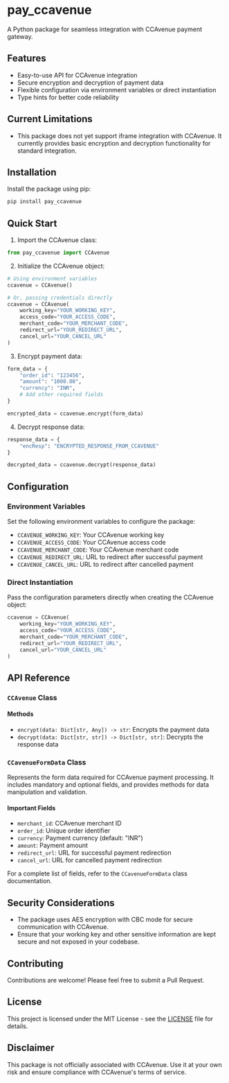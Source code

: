 # pay_ccavenue

A Python package for seamless integration with CCAvenue payment gateway.

## Features

- Easy-to-use API for CCAvenue integration
- Secure encryption and decryption of payment data
- Flexible configuration via environment variables or direct instantiation
- Type hints for better code reliability

## Current Limitations

- This package does not yet support iframe integration with CCAvenue. It currently provides basic encryption and decryption functionality for standard integration.

## Installation

Install the package using pip:

```bash
pip install pay_ccavenue
```

## Quick Start

1. Import the CCAvenue class:

```python
from pay_ccavenue import CCAvenue
```

2. Initialize the CCAvenue object:

```python
# Using environment variables
ccavenue = CCAvenue()

# Or, passing credentials directly
ccavenue = CCAvenue(
    working_key="YOUR_WORKING_KEY",
    access_code="YOUR_ACCESS_CODE",
    merchant_code="YOUR_MERCHANT_CODE",
    redirect_url="YOUR_REDIRECT_URL",
    cancel_url="YOUR_CANCEL_URL"
)
```

3. Encrypt payment data:

```python
form_data = {
    "order_id": "123456",
    "amount": "1000.00",
    "currency": "INR",
    # Add other required fields
}

encrypted_data = ccavenue.encrypt(form_data)
```

4. Decrypt response data:

```python
response_data = {
    "encResp": "ENCRYPTED_RESPONSE_FROM_CCAVENUE"
}

decrypted_data = ccavenue.decrypt(response_data)
```

## Configuration

### Environment Variables

Set the following environment variables to configure the package:

- `CCAVENUE_WORKING_KEY`: Your CCAvenue working key
- `CCAVENUE_ACCESS_CODE`: Your CCAvenue access code
- `CCAVENUE_MERCHANT_CODE`: Your CCAvenue merchant code
- `CCAVENUE_REDIRECT_URL`: URL to redirect after successful payment
- `CCAVENUE_CANCEL_URL`: URL to redirect after cancelled payment

### Direct Instantiation

Pass the configuration parameters directly when creating the CCAvenue object:

```python
ccavenue = CCAvenue(
    working_key="YOUR_WORKING_KEY",
    access_code="YOUR_ACCESS_CODE",
    merchant_code="YOUR_MERCHANT_CODE",
    redirect_url="YOUR_REDIRECT_URL",
    cancel_url="YOUR_CANCEL_URL"
)
```

## API Reference

### `CCAvenue` Class

#### Methods

- `encrypt(data: Dict[str, Any]) -> str`: Encrypts the payment data
- `decrypt(data: Dict[str, str]) -> Dict[str, str]`: Decrypts the response data

### `CCavenueFormData` Class

Represents the form data required for CCAvenue payment processing. It includes mandatory and optional fields, and provides methods for data manipulation and validation.

#### Important Fields

- `merchant_id`: CCAvenue merchant ID
- `order_id`: Unique order identifier
- `currency`: Payment currency (default: "INR")
- `amount`: Payment amount
- `redirect_url`: URL for successful payment redirection
- `cancel_url`: URL for cancelled payment redirection

For a complete list of fields, refer to the `CCavenueFormData` class documentation.

## Security Considerations

- The package uses AES encryption with CBC mode for secure communication with CCAvenue.
- Ensure that your working key and other sensitive information are kept secure and not exposed in your codebase.

## Contributing

Contributions are welcome! Please feel free to submit a Pull Request.

## License

This project is licensed under the MIT License - see the [LICENSE](LICENSE) file for details.

## Disclaimer

This package is not officially associated with CCAvenue. Use it at your own risk and ensure compliance with CCAvenue's terms of service.
